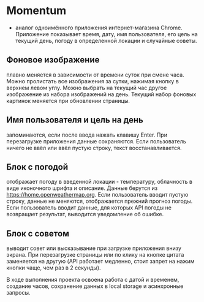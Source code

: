 # Momentum
- аналог одноимённого приложения интернет-магазина Chrome. Приложение показывает время, дату, имя пользователя, его цель на текущий день, погоду в определенной локации и случайные советы. 
## Фоновое изображение 
плавно меняется в зависимости от времени суток при смене часа. Можно пролистать все изображения за сутки, нажимая кнопку в верхнем левом углу. Можно выбрать на текущий час другое изображение из набора изображений на день. Текущий набор фоновых картинок меняется при обновлении страницы.
## Имя пользователя и цель на день
запоминаются, если после ввода нажать клавишу Enter. При перезагрузке приложения данные сохраняются. Если пользователь ничего не ввёл или ввёл пустую строку, текст восстанавливается.
## Блок с погодой 
отображает погоду в введенной локации - температуру, облачность в виде иконочного шрифта и описание. Данные берутся из https://home.openweathermap.org. Если пользователь вводит пустую строку, данные не меняются, отображается прежний прогноз погоды. Если пользователь вводит данные, для которых API погоды не возвращает результат, выводится уведомление об ошибке.
## Блок с советом
выводит совет или высказывание при загрузке приложения внизу экрана. При перезагрузке страницы или по клику на кнопке цитата заменяется на другую (API работает медленно, стоит запрет на нажим кнопки чаще, чем раз в 2 секунды).

В ходе выполнения проекта освоена работа с датой и временем, создание часов, сохранение данных в local storage и асинхронные запросы.
